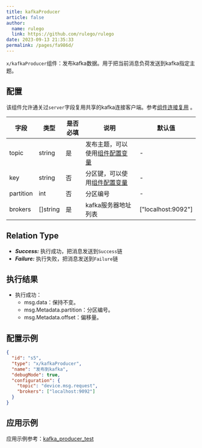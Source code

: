 ```yaml
---
title: kafkaProducer
article: false
author: 
  name: rulego
  link: https://github.com/rulego/rulego
date: 2023-09-13 21:35:33
permalink: /pages/fa986d/
---
```


`x/kafkaProducer`组件：发布kafka数据。用于把当前消息负荷发送到kafka指定主题。

## 配置
该组件允许通关过`server`字段复用共享的kafka连接客户端。参考[组件连接复用](/pages/baa05d/) 。

| 字段        | 类型       | 是否必填 | 说明                                | 默认值                |
|-----------|----------|------|-----------------------------------|--------------------|
| topic     | string   | 是    | 发布主题，可以使用[组件配置变量](/pages/baa05c/) | -                  |
| key       | string   | 否    | 分区键，可以使用[组件配置变量](/pages/baa05c/)  | -                  |
| partition | int      | 否    | 分区编号                              | -                  |
| brokers   | []string | 是    | kafka服务器地址列表                      | ["localhost:9092"] |


## Relation Type

- ***Success:*** 执行成功，把消息发送到`Success`链
- ***Failure:*** 执行失败，把消息发送到`Failure`链


## 执行结果

- 执行成功：
  - msg.data：保持不变。
  - msg.Metadata.partition：分区编号。
  - msg.Metadata.offset：偏移量。

## 配置示例

```json
{
  "id": "s5",
  "type": "x/kafkaProducer",
  "name": "发布到kafka",
  "debugMode": true,
  "configuration": {
    "topic": "device.msg.request",
    "brokers": ["localhost:9092"]
  }
}
```

## 应用示例

应用示例参考：[kafka_producer_test](https://github.com/rulego/rulego-components/blob/main/external/kafka/kafka_producer_test.go)